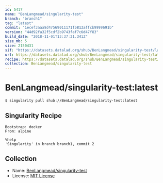 ```yaml
---
id: 5417
name: "BenLangmead/singularity-test"
branch: "branch1"
tag: "latest"
commit: "1ecef3aaa8d47569011171f5813affcb9999691b"
version: "44d92fa32f5cdf2b9743faf7c6d47f83"
build_date: "2018-11-01T13:37:31.341Z"
size_mb: 5
size: 2150431
sif: "https://datasets.datalad.org/shub/BenLangmead/singularity-test/latest/2018-11-01-1ecef3aa-44d92fa3/44d92fa32f5cdf2b9743faf7c6d47f83.simg"
url: https://datasets.datalad.org/shub/BenLangmead/singularity-test/latest/2018-11-01-1ecef3aa-44d92fa3/
recipe: https://datasets.datalad.org/shub/BenLangmead/singularity-test/latest/2018-11-01-1ecef3aa-44d92fa3/Singularity
collection: BenLangmead/singularity-test
---
```


# BenLangmead/singularity-test:latest

```bash
$ singularity pull shub://BenLangmead/singularity-test:latest
```

## Singularity Recipe

```singularity
Bootstrap: docker
From: alpine

%help
'Singularity' in branch branch1, commit 2
```

## Collection

 - Name: [BenLangmead/singularity-test](https://github.com/BenLangmead/singularity-test)
 - License: [MIT License](https://api.github.com/licenses/mit)

